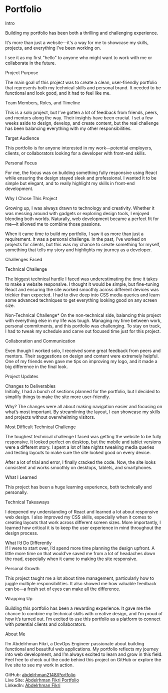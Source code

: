 # Portfolio


Intro

Building my portfolio has been both a thrilling and challenging experience. 

It’s more than just a website—it's a way for me to showcase my skills, projects, and everything I’ve been working on.

I see it as my first "hello" to anyone who might want to work with me or collaborate in the future.


Project Purpose

The main goal of this project was to create a clean, user-friendly portfolio that represents both my technical skills and personal brand. It needed to be functional and look good, and it had to feel like me.

Team Members, Roles, and Timeline

This is a solo project, but I’ve gotten a lot of feedback from friends, peers, and mentors along the way. Their insights have been crucial. I set a few weeks aside to design, develop, and create content, but the real challenge has been balancing everything with my other responsibilities.


Target Audience


This portfolio is for anyone interested in my work—potential employers, clients, or collaborators looking for a developer with front-end skills.



Personal Focus

For me, the focus was on building something fully responsive using React while ensuring the design stayed sleek and professional. I wanted it to be simple but elegant, and to really highlight my skills in front-end development.











Why I Chose This Project

Growing up, I was always drawn to technology and creativity. Whether it was messing around with gadgets or exploring design tools, I enjoyed blending both worlds. Naturally, web development became a perfect fit for me—it allowed me to combine those passions.

When it came time to build my portfolio, I saw it as more than just a requirement. It was a personal challenge. In the past, I’ve worked on projects for clients, but this was my chance to create something for myself, something that tells my story and highlights my journey as a developer.



Challenges Faced

Technical Challenge
 
The biggest technical hurdle I faced was underestimating the time it takes to make a website responsive. I thought it would be simple, but fine-tuning React and ensuring the site worked smoothly across different devices was trickier than expected. I had to dive deep into CSS media queries and learn some advanced techniques to get everything looking good on any screen size.

Non-Technical Challenge*
On the non-technical side, balancing this project with everything else in my life was tough. Managing my time between work, personal commitments, and this portfolio was challenging.
To stay on track, I had to tweak my schedule and carve out focused time just for this project.



Collaboration and Communication


Even though I worked solo, I received some great feedback from peers and mentors. Their suggestions on design and content were extremely helpful. One of my friends even gave me tips on improving my logo, and it made a big difference in the final look.





Project Updates

Changes to Deliverables  
Initially, I had a bunch of sections planned for the portfolio, but I decided to simplify things to make the site more user-friendly.

Why?
The changes were all about making navigation easier and focusing on what’s most important. By streamlining the layout, I can showcase my skills and projects without overwhelming visitors.


Most Difficult Technical Challenge

The toughest technical challenge I faced was getting the website to be fully responsive. It looked perfect on desktop, but the mobile and tablet versions were a different story. I spent a lot of late nights tweaking media queries and testing layouts to make sure the site looked good on every device.

After a lot of trial and error, I finally cracked the code. Now, the site looks consistent and works smoothly on desktops, tablets, and smartphones.


What I Learned

This project has been a huge learning experience, both technically and personally.


Technical Takeaways
 
I deepened my understanding of React and learned a lot about responsive web design. I also improved my CSS skills, especially when it comes to creating layouts that work across different screen sizes. More importantly, I learned how critical it is to keep the user experience in mind throughout the design process.

What I’d Do Differently  
If I were to start over, I’d spend more time planning the design upfront. A little more time on that would’ve saved me from a lot of headaches down the road, especially when it came to making the site responsive.





Personal Growth  

This project taught me a lot about time management, particularly how to juggle multiple responsibilities. It also showed me how valuable feedback can be—a fresh set of eyes can make all the difference.


Wrapping Up

Building this portfolio has been a rewarding experience. It gave me the chance to combine my technical skills with creative design, and I’m proud of how it’s turned out. I’m excited to use this portfolio as a platform to connect with potential clients and collaborators.



About Me

I’m Abdelrhman Fikri, a DevOps Engineer passionate about building functional and beautiful web applications. My portfolio reflects my journey into web development, and I’m always excited to learn and grow in this field. Feel free to check out the code behind this project on GitHub or explore the live site to see my work in action.

GitHub: [abdelrhman2148/Portfolio](https://github.com/abdelrhman2148/Portfolio)  
Live Site: [Abdelrhman Fikri Portfolio](https://abdelrhman-portfolio-iota.vercel.app)  
LinkedIn: [Abdelrhman Fikri](https://www.linkedin.com/in/abdelrhman-fikri)
